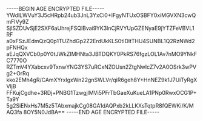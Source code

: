 -----BEGIN AGE ENCRYPTED FILE-----
YWdlLWVuY3J5cHRpb24ub3JnL3YxCi0+IFgyNTUxOSBFY0xiMGVXN3cwQmFIVy9Z
SjlSZDUvSjE2SXF6aUhrejFSQlBvai9YK3lnCjRVYUpGZENyaE9jYTZFeVBVL1RF
a0xFSzJEdmQzQ0p1TUZhdGp2Z2ErdUkKLS0tIDltTHU4SUNBL1Q2RzNWd2pFNHQx
aEJqQXVCb0p0Y0tJWkZIMHNta3JBTDQKY0PkRS76fgzLOL1Av7nMO9YNkFC7770O
RZTmV4YXabcxv9TxnwYNG3YS7uRCxNZOUsn2ZtgNwIcZ7v2A0OSrk3wPVg2+OrRq
kko2EMh4gR/CAmXYrxIgxWn22gnSWLVr/qiR6geh8Y+HnNEZ9k1J7UiTyRgXVljB
FFKujCgdhe+3RDj+PNBG1TzwgjlMVi5PFrTbGaeXuKueLA1PNp0RwxOCG1P+Ta9Y
5g2SiENxHs7M5z5TAbxmajkCg08GA1dAQPxb2kLLKXsTqtpR8fQEWKi/K/MAQ3fa
8OY5N0JdBA==
-----END AGE ENCRYPTED FILE-----
